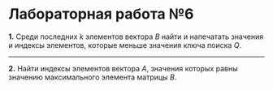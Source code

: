# Лабораторная работа №6
**1\.** Среди последних $k$ элементов вектора $В$ найти и напечатать значения и индексы элементов, которые меньше значения ключа поиска $Q$. 
***
**2\.** Найти индексы элементов вектора $А$, значения которых равны значению максимального элемента матрицы $B$.
